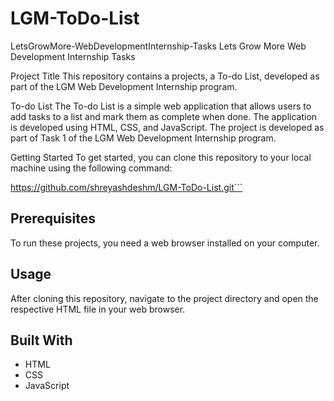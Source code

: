 # LGM-ToDo-List

LetsGrowMore-WebDevelopmentInternship-Tasks
Lets Grow More Web Development Internship Tasks

Project Title
This repository contains a projects, a To-do List, developed as part of the LGM Web Development Internship program.

To-do List
The To-do List is a simple web application that allows users to add tasks to a list and mark them as complete when done. The application is developed using HTML, CSS, and JavaScript. The project is developed as part of Task 1 of the LGM Web Development Internship program.

Getting Started
To get started, you can clone this repository to your local machine using the following command:

https://github.com/shreyashdeshm/LGM-ToDo-List.git```

## Prerequisites

To run these projects, you need a web browser installed on your computer.

## Usage

After cloning this repository, navigate to the project directory and open the respective HTML file in your web browser.

## Built With

- HTML
- CSS
- JavaScript
